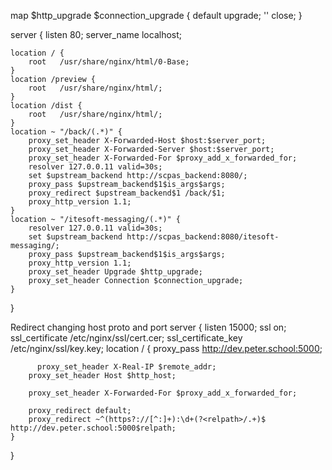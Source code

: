 map $http_upgrade $connection_upgrade {
    default upgrade;
    '' close;
}

server {
    listen       80;
    server_name  localhost;

    location / {
        root   /usr/share/nginx/html/0-Base;
    }
    location /preview {
        root   /usr/share/nginx/html/;
    }
    location /dist {
        root   /usr/share/nginx/html/;
    }
    location ~ "/back/(.*)" {
        proxy_set_header X-Forwarded-Host $host:$server_port;
        proxy_set_header X-Forwarded-Server $host:$server_port;
        proxy_set_header X-Forwarded-For $proxy_add_x_forwarded_for;
        resolver 127.0.0.11 valid=30s;
        set $upstream_backend http://scpas_backend:8080/;
        proxy_pass $upstream_backend$1$is_args$args;
        proxy_redirect $upstream_backend$1 /back/$1;
        proxy_http_version 1.1;
    }
    location ~ "/itesoft-messaging/(.*)" {
        resolver 127.0.0.11 valid=30s;
        set $upstream_backend http://scpas_backend:8080/itesoft-messaging/;
        proxy_pass $upstream_backend$1$is_args$args;
        proxy_http_version 1.1;
        proxy_set_header Upgrade $http_upgrade;
        proxy_set_header Connection $connection_upgrade;
    }
}



Redirect changing host proto and port
server {
    listen         15000;
    ssl on;
    ssl_certificate         /etc/nginx/ssl/cert.cer;
    ssl_certificate_key     /etc/nginx/ssl/key.key;
    location / {
        proxy_pass http://dev.peter.school:5000;

          proxy_set_header X-Real-IP $remote_addr;
        proxy_set_header Host $http_host;

        proxy_set_header X-Forwarded-For $proxy_add_x_forwarded_for;

        proxy_redirect default;
        proxy_redirect ~^(https?://[^:]+):\d+(?<relpath>/.+)$ http://dev.peter.school:5000$relpath;
    }
}
